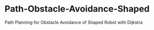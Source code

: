 # Path-Obstacle-Avoidance-Shaped

Path Planning for Obstacle Avoidance of Shaped Robot with Dijkstra

